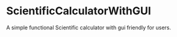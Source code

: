 # ScientificCalculatorWithGUI
A simple functional Scientific calculator with gui friendly for users. 
